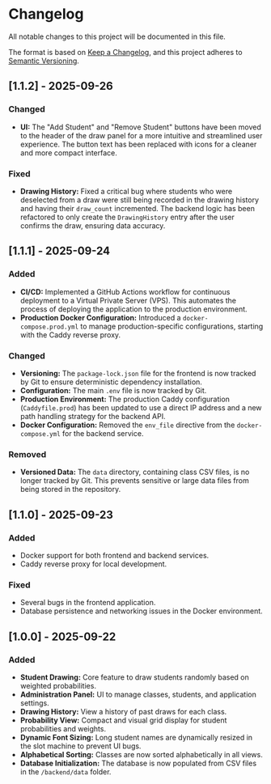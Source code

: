 # Changelog

All notable changes to this project will be documented in this file.

The format is based on [Keep a Changelog](https://keepachangelog.com/en/1.0.0/),
and this project adheres to [Semantic Versioning](https://semver.org/spec/v2.0.0.html).

## [1.1.2] - 2025-09-26

### Changed
- **UI:** The "Add Student" and "Remove Student" buttons have been moved to the header of the draw panel for a more intuitive and streamlined user experience. The button text has been replaced with icons for a cleaner and more compact interface.

### Fixed
- **Drawing History:** Fixed a critical bug where students who were deselected from a draw were still being recorded in the drawing history and having their `draw_count` incremented. The backend logic has been refactored to only create the `DrawingHistory` entry after the user confirms the draw, ensuring data accuracy.

## [1.1.1] - 2025-09-24

### Added

- **CI/CD:** Implemented a GitHub Actions workflow for continuous deployment to a Virtual Private Server (VPS). This automates the process of deploying the application to the production environment.
- **Production Docker Configuration:** Introduced a `docker-compose.prod.yml` to manage production-specific configurations, starting with the Caddy reverse proxy.

### Changed

- **Versioning:** The `package-lock.json` file for the frontend is now tracked by Git to ensure deterministic dependency installation.
- **Configuration:** The main `.env` file is now tracked by Git.
- **Production Environment:** The production Caddy configuration (`Caddyfile.prod`) has been updated to use a direct IP address and a new path handling strategy for the backend API.
- **Docker Configuration:** Removed the `env_file` directive from the `docker-compose.yml` for the backend service.

### Removed

- **Versioned Data:** The `data` directory, containing class CSV files, is no longer tracked by Git. This prevents sensitive or large data files from being stored in the repository.

## [1.1.0] - 2025-09-23

### Added
- Docker support for both frontend and backend services.
- Caddy reverse proxy for local development.

### Fixed
- Several bugs in the frontend application.
- Database persistence and networking issues in the Docker environment.

## [1.0.0] - 2025-09-22

### Added
- **Student Drawing:** Core feature to draw students randomly based on weighted probabilities.
- **Administration Panel:** UI to manage classes, students, and application settings.
- **Drawing History:** View a history of past draws for each class.
- **Probability View:** Compact and visual grid display for student probabilities and weights.
- **Dynamic Font Sizing:** Long student names are dynamically resized in the slot machine to prevent UI bugs.
- **Alphabetical Sorting:** Classes are now sorted alphabetically in all views.
- **Database Initialization:** The database is now populated from CSV files in the `/backend/data` folder.